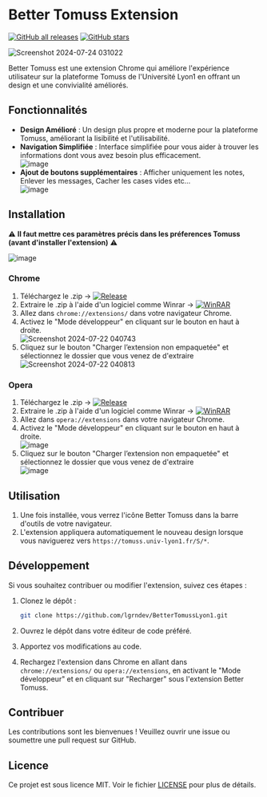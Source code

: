 


# Better Tomuss Extension  <br/>
[![GitHub all releases](https://img.shields.io/github/downloads/lgrndev/BetterTomussLyon1/total?style=flat-square)](https://github.com/lgrndev/BetterTomussLyon1/releases/latest) [![GitHub stars](https://img.shields.io/github/stars/lgrndev/BetterTomussLyon1?style=flat-square)](https://github.com/lgrndev/BetterTomussLyon1/stargazers)

![Screenshot 2024-07-24 031022](https://github.com/user-attachments/assets/22db084d-0b98-4666-8968-11430f6a6bba)


Better Tomuss est une extension Chrome qui améliore l'expérience utilisateur sur la plateforme Tomuss de l'Université Lyon1 en offrant un design et une convivialité améliorés.

## Fonctionnalités

- **Design Amélioré** : Un design plus propre et moderne pour la plateforme Tomuss, améliorant la lisibilité et l'utilisabilité.
- **Navigation Simplifiée** : Interface simplifiée pour vous aider à trouver les informations dont vous avez besoin plus efficacement. <br/>
![image](https://github.com/user-attachments/assets/a5422beb-5555-4ad8-9cc3-0d7d823bd652)
- **Ajout de boutons supplémentaires** : Afficher uniquement les notes, Enlever les messages, Cacher les cases vides etc... <br/>
![image](https://github.com/user-attachments/assets/e53e2334-c69b-4bbe-b339-0212198b3d06)



## Installation

⚠️ **Il faut mettre ces paramètres précis dans les préferences Tomuss (avant d'installer l'extension)** ⚠️<br/>

![image](https://github.com/user-attachments/assets/b16f405b-c9f4-4c3a-8bb7-55ae310aefcf)



### Chrome

1. Téléchargez le .zip -> [![Release](https://img.shields.io/badge/Release-Download-green?style=flat-square)](https://github.com/lgrndev/BetterTomussLyon1/releases/latest)
2. Extraire le .zip à l'aide d'un logiciel comme Winrar -> [![WinRAR](https://img.shields.io/badge/WinRAR-Download-blue?logo=winrar&style=flat-square)](https://www.win-rar.com/download.html)
3. Allez dans `chrome://extensions/` dans votre navigateur Chrome.
4. Activez le "Mode développeur" en cliquant sur le bouton en haut à droite.<br />
![Screenshot 2024-07-22 040743](https://github.com/user-attachments/assets/3131086c-9d58-44cd-9abb-9f5a5d17cc39)
5. Cliquez sur le bouton "Charger l’extension non empaquetée" et sélectionnez le dossier que vous venez de d'extraire<br />
![Screenshot 2024-07-22 040813](https://github.com/user-attachments/assets/ce8ea9f6-2cd7-4bcd-9541-25cf96237cac)

### Opera

1. Téléchargez le .zip -> [![Release](https://img.shields.io/badge/Release-Download-green?style=flat-square)](https://github.com/lgrndev/BetterTomussLyon1/releases/latest)
2. Extraire le .zip à l'aide d'un logiciel comme Winrar -> [![WinRAR](https://img.shields.io/badge/WinRAR-Download-blue?logo=winrar&style=flat-square)](https://www.win-rar.com/download.html)
3. Allez dans `opera://extensions` dans votre navigateur Chrome.
4. Activez le "Mode développeur" en cliquant sur le bouton en haut à droite.<br />
![image](https://github.com/user-attachments/assets/c50591b9-7108-47c4-9562-8fe503539235)
5. Cliquez sur le bouton "Charger l’extension non empaquetée" et sélectionnez le dossier que vous venez de d'extraire<br />
![image](https://github.com/user-attachments/assets/f18e5762-1fb7-4e62-8dd5-ced66926ea51)

## Utilisation

1. Une fois installée, vous verrez l'icône Better Tomuss dans la barre d'outils de votre navigateur.
2. L'extension appliquera automatiquement le nouveau design lorsque vous naviguerez vers `https://tomuss.univ-lyon1.fr/S/*`.

## Développement

Si vous souhaitez contribuer ou modifier l'extension, suivez ces étapes :

1. Clonez le dépôt :
    ```bash
    git clone https://github.com/lgrndev/BetterTomussLyon1.git
    ```
2. Ouvrez le dépôt dans votre éditeur de code préféré.

3. Apportez vos modifications au code.
4. Rechargez l'extension dans Chrome en allant dans `chrome://extensions/` ou `opera://extensions`, en activant le "Mode développeur" et en cliquant sur "Recharger" sous l'extension Better Tomuss.

## Contribuer

Les contributions sont les bienvenues ! Veuillez ouvrir une issue ou soumettre une pull request sur GitHub.

## Licence

Ce projet est sous licence MIT. Voir le fichier [LICENSE](LICENSE) pour plus de détails.
